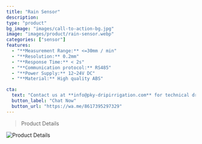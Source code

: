 ```yaml
---
title: "Rain Sensor"
description: 
type: "product"
bg_image: "images/call-to-action-bg.jpg"
image: "images/product/rain-sensor.webp"
categories: ["sensor"]
features:
  - "**Measurement Range:** <=30mm / min"
  - "**Resolution:** 0.2mm" 
  - "**Response Time:** < 2s"
  - "**Communication protocol:** RS485" 
  - "**Power Supply:** 12~24V DC" 
  - "**Material:** High quality ABS" 

cta: 
  text: "Contact us at **info@pky-dripirrigation.com** for technical drawings, quotes, or integration advice."
  button_label: "Chat Now"
  button_url: "https://wa.me/8617395297329" 
---
```

> Product Details


![Product Details](/images/product/rain-sensor1.webp)